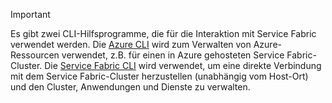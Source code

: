 > [!IMPORTANT]
> Es gibt zwei CLI-Hilfsprogramme, die für die Interaktion mit Service Fabric verwendet werden. Die [Azure CLI](/cli/azure/get-started-with-azure-cli?view=azure-cli-latest) wird zum Verwalten von Azure-Ressourcen verwendet, z.B. für einen in Azure gehosteten Service Fabric-Cluster. Die [Service Fabric CLI](/azure/service-fabric/service-fabric-cli) wird verwendet, um eine direkte Verbindung mit dem Service Fabric-Cluster herzustellen (unabhängig vom Host-Ort) und den Cluster, Anwendungen und Dienste zu verwalten. 